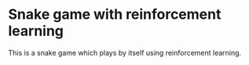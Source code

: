 # Snake game with reinforcement learning

This is a snake game which plays by itself using reinforcement learning.